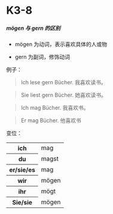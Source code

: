 # K3-8

##### mögen 与 gern 的区别  

* mögen 为动词，表示喜欢具体的人或物

* gern 为副词，修饰动词

例子：

> Ich lese gern Bücher. 我喜欢读书。

> Sie liest gern Bücher. 她喜欢读书。

> Ich mag Bücher. 我喜欢书。

> Er mag Bücher. 他喜欢书

变位：

<table>
    <tr>
        <th>ich</th>
        <td>mag</td>
    </tr>
    <tr>
        <th>du</th>
        <td>magst</td>
    </tr>
    <tr>
        <th>er/sie/es</th>
        <td>mag</td>
    </tr>
    <tr>
        <th>wir</th>
        <td>mögen</td>
    </tr>
    <tr>
        <th>ihr</th>
        <td>mögt</td>
    </tr>
    <tr>
        <th>Sie/sie</th>
        <td>mögen</td>
    </tr>
</table>